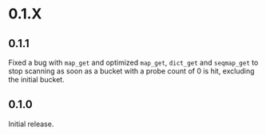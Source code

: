 # 0.1.X

## 0.1.1

Fixed a bug with `map_get` and optimized `map_get`, `dict_get` and `seqmap_get`
to stop scanning as soon as a bucket with a probe count of 0 is hit, excluding
the initial bucket.

## 0.1.0

Initial release.

